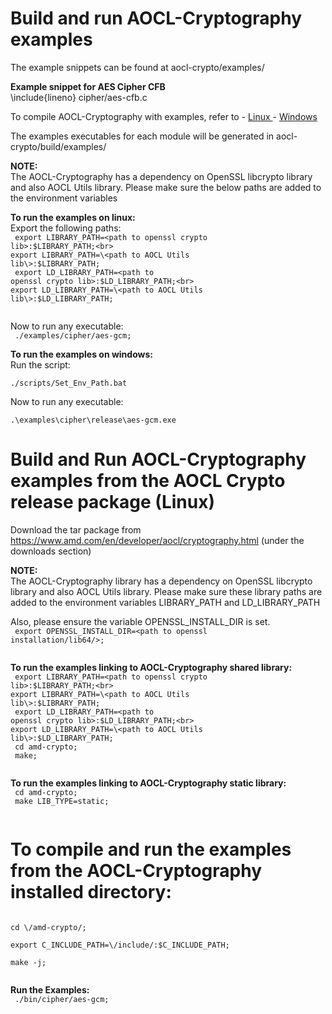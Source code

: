 # Build and run AOCL-Cryptography examples

The example snippets can be found at aocl-crypto/examples/

<b>Example snippet for AES Cipher CFB</b><br>
\include{lineno} cipher/aes-cfb.c

To compile AOCL-Cryptography with examples, refer to
    - [ Linux ](md_Combine_build.html#md_BUILD)
    - [ Windows ](md_Combine_build.html#md_BUILD_Windows)

The examples executables for each module will be generated in aocl-crypto/build/examples/

<b>NOTE:</b><br>
The AOCL-Cryptography has a dependency on OpenSSL libcrypto library and also AOCL Utils library.
Please make sure the below paths are added to the environment variables 

<b>To run the examples on linux:</b><br>
Export the following paths:<br>
<code>
export LIBRARY_PATH=\<path to openssl crypto lib\>:$LIBRARY_PATH;<br>
export LIBRARY_PATH=\<path to AOCL Utils lib\>:$LIBRARY_PATH;<br>
export LD_LIBRARY_PATH=\<path to openssl crypto lib\>:$LD_LIBRARY_PATH;<br>
export LD_LIBRARY_PATH=\<path to AOCL Utils lib\>:$LD_LIBRARY_PATH;<br>
</code>

Now to run any executable:<br>
<code>
./examples/cipher/aes-gcm;
</code>

<b>To run the examples on windows:</b><br>
Run the script:<br>
<code>
./scripts/Set_Env_Path.bat
</code>

Now to run any executable:<br>
<code>
.\examples\cipher\release\aes-gcm.exe
</code>

# Build and Run AOCL-Cryptography examples from the AOCL Crypto release package (Linux)

Download the tar package from https://www.amd.com/en/developer/aocl/cryptography.html (under the downloads section)

<b>NOTE:</b><br>
The AOCL-Cryptography library has a dependency on OpenSSL libcrypto library and also AOCL Utils library.
Please make sure these library paths are added to the environment variables LIBRARY_PATH and LD_LIBRARY_PATH

Also, please ensure the variable OPENSSL_INSTALL_DIR is set.<br>
<code>
export OPENSSL_INSTALL_DIR=\<path to openssl installation/lib64/\>;<br>
</code>

<b>To run the examples linking to AOCL-Cryptography shared library:</b><br>
<code>
export LIBRARY_PATH=\<path to openssl crypto lib\>:$LIBRARY_PATH;<br>
export LIBRARY_PATH=\<path to AOCL Utils lib\>:$LIBRARY_PATH;<br>
export LD_LIBRARY_PATH=\<path to openssl crypto lib\>:$LD_LIBRARY_PATH;<br>
export LD_LIBRARY_PATH=\<path to AOCL Utils lib\>:$LD_LIBRARY_PATH;<br>
cd amd-crypto;<br>
make;<br>
</code>

<b>To run the examples linking to AOCL-Cryptography static library:</b><br>
<code>
cd amd-crypto;<br>
make LIB_TYPE=static;<br>
</code>

# To compile and run the examples from the AOCL-Cryptography installed directory:
<code>
cd \<AOCL_Installation_Dir\>/amd-crypto/;<br>
export C_INCLUDE_PATH=\<AOCL_Installation_Dir\>/include/:$C_INCLUDE_PATH;<br>
make -j;<br>
</code>

<b>Run the Examples:</b><br>
<code>
./bin/cipher/aes-gcm;<br>
</code>
